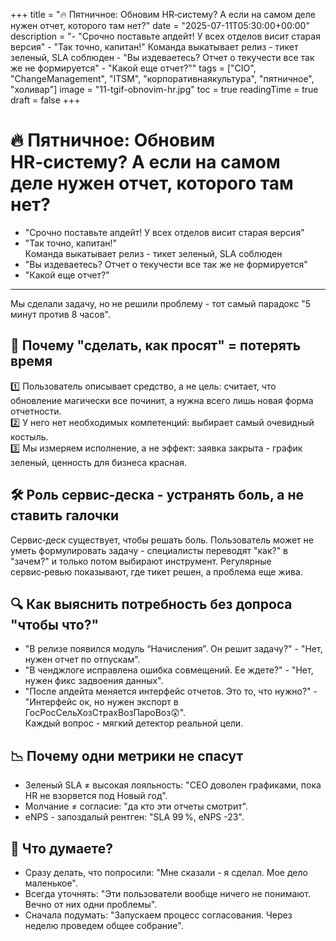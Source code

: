 +++
title = "🔥 Пятничное: Обновим HR‑систему? А если на самом деле нужен отчет, которого там нет?"
date = "2025-07-11T05:30:00+00:00"
description = "- \"Срочно поставьте апдейт! У всех отделов висит старая версия\" - \"Так точно, капитан!\" Команда выкатывает релиз - тикет зеленый, SLA соблюден - \"Вы издеваетесь? Отчет о текучести все так же не формируется\" - \"Какой еще отчет?\""
tags = ["CIO", "ChangeManagement", "ITSM", "корпоративнаякультура", "пятничное", "холивар"]
image = "11-tgif-obnovim-hr.jpg"
toc = true
readingTime = true
draft = false
+++

# 🔥 Пятничное: Обновим HR‑систему? А если на самом деле нужен отчет, которого там нет?  
  
- "Срочно поставьте апдейт! У всех отделов висит старая версия"  
- "Так точно, капитан!"  
Команда выкатывает релиз - тикет зеленый, SLA соблюден  
- "Вы издеваетесь? Отчет о текучести все так же не формируется"  
- "Какой еще отчет?"  
  
---  
  
Мы сделали задачу, но не решили проблему - тот самый парадокс "5 минут против 8 часов".  
  
## 🚩 Почему "сделать, как просят" = потерять время  
1️⃣ Пользователь описывает средство, а не цель: считает, что обновление магически все починит, а нужна всего лишь новая форма отчетности.  
2️⃣ У него нет необходимых компетенций: выбирает самый очевидный костыль.  
3️⃣ Мы измеряем исполнение, а не эффект: заявка закрыта - график зеленый, ценность для бизнеса красная.  
  
## 🛠️ Роль сервис‑деска - устранять боль, а не ставить галочки  
Сервис‑деск существует, чтобы решать боль. Пользователь может не уметь формулировать задачу - специалисты переводят "как?" в "зачем?" и только потом выбирают инструмент. Регулярные сервис‑ревью показывают, где тикет решен, а проблема еще жива.  
  
## 🔍 Как выяснить потребность без допроса "чтобы что?"  
* "В релизе появился модуль “Начисления”. Он решит задачу?" - "Нет, нужен отчет по отпускам".  
* "В ченджлоге исправлена ошибка совмещений. Ее ждете?" - "Нет, нужен фикс задвоения данных".  
* "После апдейта меняется интерфейс отчетов. Это то, что нужно?" - "Интерфейс ок, но нужен экспорт в ГосРосСельХозСтрахВозПароВоз😲".  
Каждый вопрос - мягкий детектор реальной цели.  
  
## 📉 Почему одни метрики не спасут  
* Зеленый SLA ≠ высокая лояльность: "CEO доволен графиками, пока HR не взорвется под Новый год".  
* Молчание ≠ согласие: "да кто эти отчеты смотрит".  
* eNPS - запоздалый рентген: "SLA 99 %, eNPS -23".  
  
## 💬 Что думаете?  
- Сразу делать, что попросили: "Мне сказали - я сделал. Мое дело маленькое".  
- Всегда уточнять: "Эти пользователи вообще ничего не понимают. Вечно от них одни проблемы".  
- Сначала подумать: "Запускаем процесс согласования. Через неделю проведем общее собрание".  
